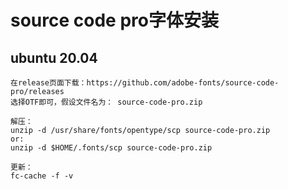 # source code pro字体安装

## ubuntu 20.04
```
在release页面下载：https://github.com/adobe-fonts/source-code-pro/releases
选择OTF即可，假设文件名为： source-code-pro.zip

解压：
unzip -d /usr/share/fonts/opentype/scp source-code-pro.zip
or:
unzip -d $HOME/.fonts/scp source-code-pro.zip

更新：
fc-cache -f -v
 
```
